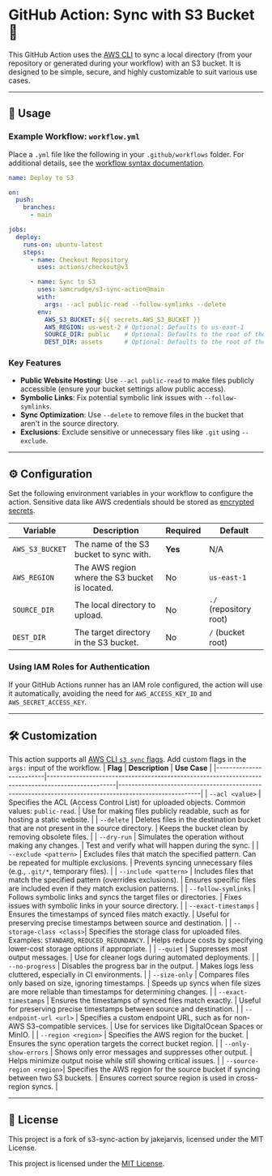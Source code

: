 
# GitHub Action: Sync with S3 Bucket 🔄

This GitHub Action uses the [AWS CLI](https://docs.aws.amazon.com/cli/index.html) to sync a local directory (from your repository or generated during your workflow) with an S3 bucket. It is designed to be simple, secure, and highly customizable to suit various use cases.

---

## 🚀 Usage

### Example Workflow: `workflow.yml`

Place a `.yml` file like the following in your `.github/workflows` folder. For additional details, see the [workflow syntax documentation](https://help.github.com/en/articles/workflow-syntax-for-github-actions).

```yaml
name: Deploy to S3

on:
  push:
    branches:
      - main

jobs:
  deploy:
    runs-on: ubuntu-latest
    steps:
      - name: Checkout Repository
        uses: actions/checkout@v3

      - name: Sync to S3
        uses: samcrudge/s3-sync-action@main
        with:
          args: --acl public-read --follow-symlinks --delete
        env:
          AWS_S3_BUCKET: ${{ secrets.AWS_S3_BUCKET }}
          AWS_REGION: us-west-2 # Optional: Defaults to us-east-1
          SOURCE_DIR: public    # Optional: Defaults to the root of the repository
          DEST_DIR: assets      # Optional: Defaults to the root of the S3 bucket
```

### Key Features
- **Public Website Hosting**: Use `--acl public-read` to make files publicly accessible (ensure your bucket settings allow public access).
- **Symbolic Links**: Fix potential symbolic link issues with `--follow-symlinks`.
- **Sync Optimization**: Use `--delete` to remove files in the bucket that aren't in the source directory.
- **Exclusions**: Exclude sensitive or unnecessary files like `.git` using `--exclude`.

---

## ⚙️ Configuration

Set the following environment variables in your workflow to configure the action. Sensitive data like AWS credentials should be stored as [encrypted secrets](https://docs.github.com/en/actions/security-guides/encrypted-secrets).

| Variable                | Description                                                                                       | Required | Default         |
|-------------------------|---------------------------------------------------------------------------------------------------|----------|-----------------|
| `AWS_S3_BUCKET`         | The name of the S3 bucket to sync with.                                                          | **Yes**  | N/A             |
| `AWS_REGION`            | The AWS region where the S3 bucket is located.                                                   | No       | `us-east-1`     |
| `SOURCE_DIR`            | The local directory to upload.                                                                   | No       | `./` (repository root) |
| `DEST_DIR`              | The target directory in the S3 bucket.                                                           | No       | `/` (bucket root) |

### Using IAM Roles for Authentication
If your GitHub Actions runner has an IAM role configured, the action will use it automatically, avoiding the need for `AWS_ACCESS_KEY_ID` and `AWS_SECRET_ACCESS_KEY`.

---

## 🛠 Customization

This action supports all [AWS CLI `s3 sync` flags](https://docs.aws.amazon.com/cli/latest/reference/s3/sync.html). Add custom flags in the `args:` input of the workflow.
| **Flag**                | **Description**                                                                                   | **Use Case**                                                                                          |
|-------------------------|---------------------------------------------------------------------------------------------------|-------------------------------------------------------------------------------------------------------|
| `--acl <value>`         | Specifies the ACL (Access Control List) for uploaded objects. Common values: `public-read`.      | Use for making files publicly readable, such as for hosting a static website.                        |
| `--delete`              | Deletes files in the destination bucket that are not present in the source directory.            | Keeps the bucket clean by removing obsolete files.                                                   |
| `--dry-run`             | Simulates the operation without making any changes.                                              | Test and verify what will happen during the sync.                                                    |
| `--exclude <pattern>`   | Excludes files that match the specified pattern. Can be repeated for multiple exclusions.         | Prevents syncing unnecessary files (e.g., `.git/*`, temporary files).                                |
| `--include <pattern>`   | Includes files that match the specified pattern (overrides exclusions).                          | Ensures specific files are included even if they match exclusion patterns.                           |
| `--follow-symlinks`     | Follows symbolic links and syncs the target files or directories.                                 | Fixes issues with symbolic links in your source directory.                                           |
| `--exact-timestamps`    | Ensures the timestamps of synced files match exactly.                                            | Useful for preserving precise timestamps between source and destination.                             |
| `--storage-class <class>`| Specifies the storage class for uploaded files. Examples: `STANDARD`, `REDUCED_REDUNDANCY`.      | Helps reduce costs by specifying lower-cost storage options if appropriate.                          |
| `--quiet`               | Suppresses most output messages.                                                                 | Use for cleaner logs during automated deployments.                                                   |
| `--no-progress`         | Disables the progress bar in the output.                                                         | Makes logs less cluttered, especially in CI environments.                                            |
| `--size-only`           | Compares files only based on size, ignoring timestamps.                                          | Speeds up syncs when file sizes are more reliable than timestamps for determining changes.            |
| `--exact-timestamps`    | Ensures the timestamps of synced files match exactly.                                            | Useful for preserving precise timestamps between source and destination.                             |
| `--endpoint-url <url>`  | Specifies a custom endpoint URL, such as for non-AWS S3-compatible services.                     | Use for services like DigitalOcean Spaces or MinIO.                                                  |
| `--region <region>`     | Specifies the AWS region for the bucket.                                                         | Ensures the sync operation targets the correct bucket region.                                         |
| `--only-show-errors`    | Shows only error messages and suppresses other output.                                           | Helps minimize output noise while still showing critical issues.                                      |
| `--source-region <region>`| Specifies the AWS region for the source bucket if syncing between two S3 buckets.               | Ensures correct source region is used in cross-region syncs.                                          |


---

## 📜 License
This project is a fork of s3-sync-action by jakejarvis, licensed under the MIT License.

This project is licensed under the [MIT License](LICENSE.md).
